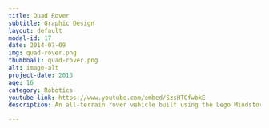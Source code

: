 ```yaml
---
title: Quad Rover
subtitle: Graphic Design
layout: default
modal-id: 17
date: 2014-07-09
img: quad-rover.png
thumbnail: quad-rover.png
alt: image-alt
project-date: 2013
age: 16
category: Robotics
youtube-link: https://www.youtube.com/embed/SzsHTCfwbkE
description: An all-terrain rover vehicle built using the Lego Mindstorms NXT Robotics kit.

---
```

